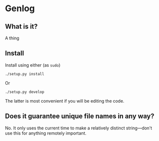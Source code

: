 # Genlog

## What is it?

A thing

## Install

Install using either (as `sudo`)

  `./setup.py install`

Or

  `./setup.py develop`

The latter is most convenient if you will be editing the code.

## Does it guarantee unique file names in any way?

No. It only uses the current time to make a relatively distinct string—don't
use this for anything remotely important.

